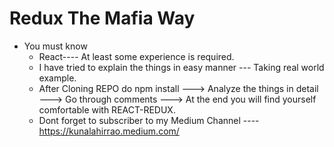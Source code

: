# Redux The Mafia Way

* You must know
  * React---- At least some experience is required.
  * I have tried to explain the things in easy manner --- Taking real world example.
  * After Cloning REPO do npm install ---> Analyze the things in detail ---> Go through comments ---> At the end you will find yourself comfortable with REACT-REDUX.
  * Dont forget to subscriber to my Medium Channel ---- https://kunalahirrao.medium.com/
